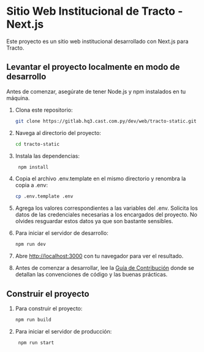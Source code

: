 # Sitio Web Institucional de Tracto - Next.js

Este proyecto es un sitio web institucional desarrollado con Next.js para Tracto.

## Levantar el proyecto localmente en modo de desarrollo

Antes de comenzar, asegúrate de tener Node.js y npm instalados en tu máquina.

1. Clona este repositorio:

   ```bash
   git clone https://gitlab.hq3.cast.com.py/dev/web/tracto-static.git
   ```

2. Navega al directorio del proyecto:

   ```bash
   cd tracto-static
   ```

3. Instala las dependencias:

   ```bash
    npm install
    ```

4. Copia el archivo .env.template en el mismo directorio y renombra la copia a .env:

   ```bash
   cp .env.template .env
   ```

5. Agrega los valores correspondientes a las variables del .env. Solicita los datos de las credenciales necesarias a los encargados del proyecto. No olvides resguardar estos datos ya que son bastante sensibles.

6. Para iniciar el servidor de desarrollo:

   ```bash
   npm run dev
   ```

5. Abre [http://localhost:3000](http://localhost:3000) con tu navegador para ver el resultado.

6. Antes de comenzar a desarrollar, lee la [Guía de Contribución](https://gitlab.hq3.cast.com.py/dev/web/tracto-static/-/blob/main/CONTRIBUTING.md) donde se detallan las convenciones de código y las buenas prácticas.

## Construir el proyecto

1. Para construir el proyecto:

   ```bash
   npm run build
   ```

2. Para iniciar el servidor de producción:

   ```bash
    npm run start
    ```


